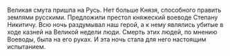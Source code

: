 <!--2017-02-14 21:29:34-->
Великая смута пришла на Русь. Нет больше Князя, способного править землями русскими. Предложили престол княжеский воеводе Степану Никитичу. Всю ночь раздумывал наш герой, а к нему являлись убитые в ходе казней на Великой недели люди. Смерть этих людей, по мнению Воеводы, была на его руках. И эта ночь стала для него настоящим испытанием.